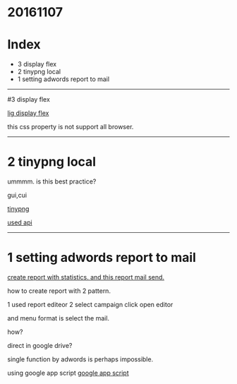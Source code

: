 # 20161107

# Index
- 3 display flex
- 2 tinypng local
- 1 setting adwords report to mail

--------------------
#3 display flex

[lig display flex](https://liginc.co.jp/web/html-css/css/21024)

this css property is not support all browser.

--------------------
# 2 tinypng local

ummmm. is this best practice?

gui,cui

[tinypng](http://9-bb.com/tinypng-pngoo/)

[used api](http://totora0155.hatenablog.jp/entry/tinypng-api-cli)

--------------------
# 1 setting adwords report to mail

[create report with statistics. and this report mail send.](https://support.google.com/adwords/answer/2404176?hl=ja)

how to create  report with 2 pattern.

1 used report editeor
2 select campaign click open editor

and menu format is select the mail.

how?
 
 direct in google drive?

single function by adwords is perhaps impossible.

using google app script
[google app script](http://noriaki.hatenablog.com/entry/gmail-attachments-in-google-drive-based-on-google-apps-script)



